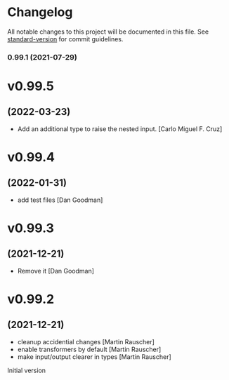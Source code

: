# Changelog

All notable changes to this project will be documented in this file. See [standard-version](https://github.com/conventional-changelog/standard-version) for commit guidelines.

### 0.99.1 (2021-07-29)

# v0.99.5
## (2022-03-23)

* Add an additional type to raise the nested input. [Carlo Miguel F. Cruz]

# v0.99.4
## (2022-01-31)

* add test files [Dan Goodman]

# v0.99.3
## (2021-12-21)

* Remove it [Dan Goodman]

# v0.99.2
## (2021-12-21)

* cleanup accidential changes [Martin Rauscher]
* enable transformers by default [Martin Rauscher]
* make input/output clearer in types [Martin Rauscher]

Initial version